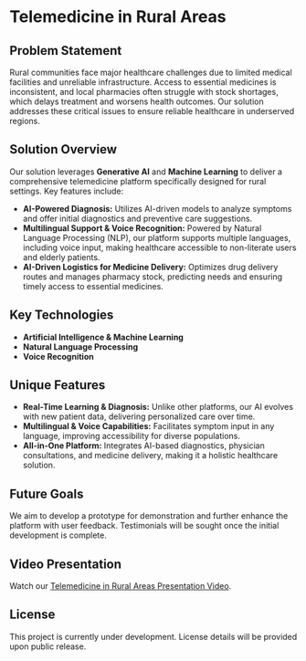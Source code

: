 

# Telemedicine in Rural Areas
## Problem Statement
Rural communities face major healthcare challenges due to limited medical facilities and unreliable infrastructure. Access to essential medicines is inconsistent, and local pharmacies often struggle with stock shortages, which delays treatment and worsens health outcomes. Our solution addresses these critical issues to ensure reliable healthcare in underserved regions.

## Solution Overview
Our solution leverages **Generative AI** and **Machine Learning** to deliver a comprehensive telemedicine platform specifically designed for rural settings. Key features include:

- **AI-Powered Diagnosis:** Utilizes AI-driven models to analyze symptoms and offer initial diagnostics and preventive care suggestions.
- **Multilingual Support & Voice Recognition:** Powered by Natural Language Processing (NLP), our platform supports multiple languages, including voice input, making healthcare accessible to non-literate users and elderly patients.
- **AI-Driven Logistics for Medicine Delivery:** Optimizes drug delivery routes and manages pharmacy stock, predicting needs and ensuring timely access to essential medicines.

## Key Technologies
- **Artificial Intelligence & Machine Learning**
- **Natural Language Processing**
- **Voice Recognition**

## Unique Features
- **Real-Time Learning & Diagnosis:** Unlike other platforms, our AI evolves with new patient data, delivering personalized care over time.
- **Multilingual & Voice Capabilities:** Facilitates symptom input in any language, improving accessibility for diverse populations.
- **All-in-One Platform:** Integrates AI-based diagnostics, physician consultations, and medicine delivery, making it a holistic healthcare solution.

## Future Goals
We aim to develop a prototype for demonstration and further enhance the platform with user feedback. Testimonials will be sought once the initial development is complete.

## Video Presentation
Watch our [Telemedicine in Rural Areas Presentation Video](https://drive.google.com/file/d/1CP4nDSA5j9k_-1jDbcPuH8AO8E0ZtEVD/view?usp=drive_link).

## License
This project is currently under development. License details will be provided upon public release.

